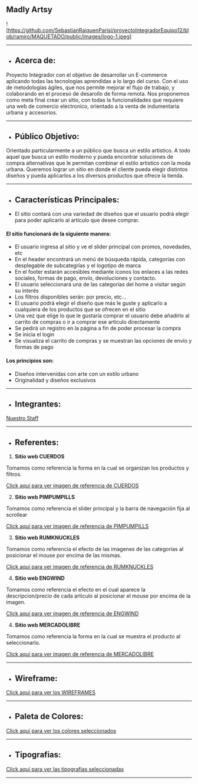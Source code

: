 ## Madly Artsy

![https://github.com/SebastianRaiquenParisi/proyectoIntegradorEquipo12/blob/ramiro/MAQUETADO/public/images/logo-1.jpeg]

-------------------

+ ##  __Acerca de:__

Proyecto Integrador con el objetivo de desarrollar un E-commerce aplicando todas las tecnologías aprendidas a lo largo del curso. Con el uso de metodologías ágiles, que nos permite mejorar el flujo de trabajo, y colaborando en el proceso de desarollo de forma remota.
Nos proponemos como meta final crear un sitio, con todas la funcionalidades que requiere una web de comercio electronico, orientado a la venta de indumentaria urbana y accesorios.

------------------------

+ ##  __Público Objetivo:__

Orientado particularmente a un público que busca un estilo artistico. 
A todo aquel que busca un estilo moderno y pueda encontrar soluciones de compra alternativas que le permitan combinar el estilo artistico con la moda urbana.
Queremos lograr un sitio en donde el cliente pueda elegir distintos diseños y pueda aplicarlos a los diversos productos que ofrece la tienda.



------------------------

+ ##  __Características Principales:__

* El sitio contará con una variedad de diseños que el usuario podrá elegir para poder aplicarlo al artículo que desee comprar.

#### El sitio funcionará de la siguiente manera:

- El usuario ingresa al sitio y ve el slider principal con promos, novedades, etc
- En el header encontrará un menú de búsqueda rápida, categorías con desplegable de subcategrías y el logotipo de marca
- En el footer estarán accesibles mediante íconos los enlaces a las redes sociales, formas de pago, envío, devoluciones y contacto.
- El usuario seleccionará una de las categorías del home a visitar según su interés
- Los filtros disponibles serán: por precio, etc...
- El usuario podrá elegir el diseño que más le guste y aplicarlo a cualquiera de los productos que se ofrecen en el sitio
- Una vez que elige lo que le gustaría comprar el usuario debe añadirlo al carrito de compras o ir a comprar ese artículo directamente
- Se pedirá un registro en la página a fin de poder procesar la compra
- Se inicia el login
- Se visualiza el carrito de compras y se muestran las opciones de envío y formas de pago

#### Los principios son:

* Diseños intervenidas con arte con un estilo urbano
* Originalidad y diseños exclusivos

--------------------
    
+ ##  __Integrantes:__

[Nuestro Staff](https://github.com/SebastianRaiquenParisi/proyectoIntegradorEquipo12/blob/main/NUESTROSTAFF.MD)

--------------

+ ##  __Referentes:__

1. __Sitio web CUERDOS__

 Tomamos como referencia la forma en la cual se organizan los productos y filtros.

[Click aquí para ver imagen de referencia de CUERDOS](https://raw.githubusercontent.com/SebastianRaiquenParisi/proyectoIntegradorEquipo12/main/Dise%C3%B1o/imagenes/cuerdos.PNG)

2. __Sitio web PIMPUMPILLS__

 Tomamos como referencia el slider principal y la barra de navegación fija al scrollear

[Click aquí para ver imagen de referencia de PIMPUMPILLS](https://raw.githubusercontent.com/SebastianRaiquenParisi/proyectoIntegradorEquipo12/main/Dise%C3%B1o/imagenes/pimpumpills.PNG)

3. __Sitio web RUMKNUCKLES__

 Tomamos como referencia el efecto de las imagenes de las categorias al posicionar el mouse por encima de las mismas.

[Click aquí para ver imagen de referencia de RUMKNUCKLES](https://raw.githubusercontent.com/SebastianRaiquenParisi/proyectoIntegradorEquipo12/main/Dise%C3%B1o/imagenes/rumknuckles.png)

4. __Sitio web ENGWIND__

 Tomamos como referencia el efecto en el cual aparece la descripcion/precio de cada articulo al posicionar el mouse por encima de la imagen.

[Click aquí para ver imagen de referencia de ENGWIND](https://raw.githubusercontent.com/SebastianRaiquenParisi/proyectoIntegradorEquipo12/main/Dise%C3%B1o/imagenes/engwind.png)

4. __Sitio web MERCADOLIBRE__

 Tomamos como referencia la forma en la cual se muestra el producto al seleccionarlo.

[Click aquí para ver imagen de referencia de MERCADOLIBRE](https://raw.githubusercontent.com/SebastianRaiquenParisi/proyectoIntegradorEquipo12/main/Dise%C3%B1o/imagenes/Mercadolibre.PNG)


------------------

+ ##  __Wireframe:__

[Click aquí para ver los WIREFRAMES](Wireframe/WIREFRAME.MD)

---------------

+ ##  __Paleta de Colores:__

[Click aquí para ver los colores seleccionados](Dise%C3%B1o/Colores.md)

---------------

+ ##  __Tipografias:__

[Click aquí para ver las tipografias seleccionadas](Dise%C3%B1o/Tipografia.md)

---------------

